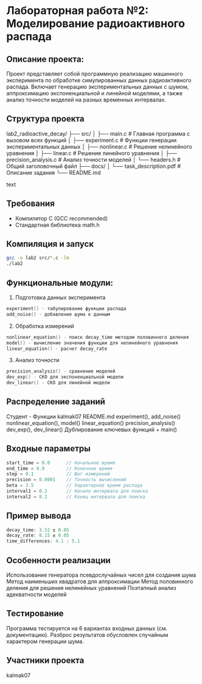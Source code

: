 # Лабораторная работа №2: Моделирование радиоактивного распада

## Описание проекта:
Проект представляет собой программную реализацию машинного эксперимента по обработке симулированных данных радиоактивного распада. Включает генерацию экспериментальных данных с шумом, аппроксимацию экспоненциальной и линейной моделями, а также анализ точности моделей на разных временных интервалах.

## Структура проекта
lab2_radioactive_decay/
├── src/
│ ├── main.c # Главная программа с вызовом всех функций
│ ├── experiment.c # Функции генерации экспериментальных данных
│ ├── nonlinear.c # Решение нелинейного уравнения
│ ├── linear.c # Решение линейного уравнения
│ ├── precision_analysis.c # Анализ точности моделей
│ └── headers.h # Общий заголовочный файл
├── docs/
│ └── task_description.pdf # Описание задания
└── README.md

text

## Требования
- Компилятор C (GCC recommended)
- Стандартная библиотека math.h

## Компиляция и запуск
```bash
gcc -o lab2 src/*.c -lm
./lab2
```

## Функциональные модули:

1. Подготовка данных эксперимента
```c
experiment() - табулирование функции распада
add_noise() - добавление шума к данным
```

2. Обработка измерений
```c
nonlinear_equation() - поиск decay_time методом половинного деления
model() - вычисление значения функции для нелинейного уравнения
linear_equation() - расчет decay_rate
```

3. Анализ точности
```c
precision_analysis() - сравнение моделей
dev_exp() - СКО для экспоненциальной модели
dev_linear() - СКО для линейной модели
```

## Распределение заданий

Студент - Функции
kalmak07    README.md
	        experiment(), add_noise()
	        nonlinear_equation(), model()
	        linear_equation()
	        precision_analysis()
	        dev_exp(), dev_linear()
	        Дублирование ключевых функций + main()

## Входные параметры
```c
start_time = 0.0      // Начальное время
end_time = 9.9        // Конечное время
step = 0.1            // Шаг измерений
precision = 0.0001    // Точность вычислений
beta = 3.5            // Характерное время распада
interval1 = 0.2       // Начало интервала для поиска
interval2 = 8.2       // Конец интервала для поиска
```

## Пример вывода
```c
decay_time: 3.52 ± 0.05
decay_rate: 8.15 ± 0.05
time_differences: 4.1 : 5.1
```

## Особенности реализации

Использование генератора псевдослучайных чисел для создания шума
Метод наименьших квадратов для аппроксимации
Метод половинного деления для решения нелинейных уравнений
Поэтапный анализ адекватности моделей

## Тестирование
Программа тестируется на 6 вариантах входных данных (см. документацию). Разброс результатов обусловлен случайным характером генерации шума.

## Участники проекта
kalmak07
